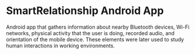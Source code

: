 # SmartRelationship Android App

Android app that gathers information about nearby Bluetooth devices, Wi-Fi networks, physical activity that the user is doing, recorded audio, and orientation of the mobile device. These elements were later used to study human interactions in working environments.
